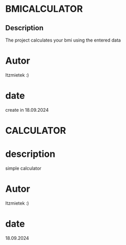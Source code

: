 # BMICALCULATOR

## Description
The project calculates your bmi using the entered data

# Autor
Itzmietek :)

# date
create in 18.09.2024 


# CALCULATOR

# description
simple calculator

# Autor
Itzmietek :)

# date
18.09.2024
